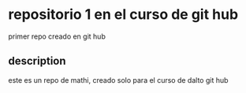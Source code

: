 # repositorio 1 en el curso de git hub
primer repo creado en git hub

## description 
este es un repo de mathi, creado solo para el curso de dalto git hub
